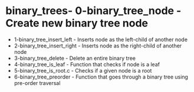 # binary_trees- 0-binary_tree_node - Create new binary tree node
- 1-binary_tree_insert_left - Inserts node as the left-child of another node
- 2-binary_tree_insert_right - Inserts node as the right-child of another node
- 3-binary_tree_delete - Delete an entire binary tree
- 4-binary_tree_is_leaf - Function that checks if node is a leaf
- 5-binary_tree_is_root.c - Checks if a given node is a root
- 6-binary_tree_preorder - Function that goes through a binary tree using pre-order traversal
